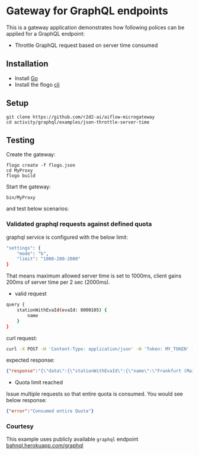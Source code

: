 # Gateway for GraphQL endpoints

This is a gateway application demonstrates how following polices can be applied for a GraphQL endpoint:
* Throttle GraphQL request based on server time consumed

## Installation
* Install [Go](https://golang.org/)
* Install the flogo [cli](https://github.com/r2d2-ai/cli)

## Setup
```
git clone https://github.com/r2d2-ai/aiflow-microgateway
cd activity/graphql/examples/json-throttle-server-time
```

## Testing
Create the gateway:
```
flogo create -f flogo.json
cd MyProxy
flogo build
```

Start the gateway:
```
bin/MyProxy
```
and test below scenarios:

### Validated graphql requests against defined quota

graphql service is configured with the below limit:
```sh
"settings": {
    "mode": "b",
    "limit": "1000-200-2000"
}
```
That means maximum allowed server time is set to 1000ms, client gains 200ms of server time per 2 sec (2000ms).

* valid request
```sh
query {
    stationWithEvaId(evaId: 8000105) { 
        name
    }
}
```
curl request:
```sh
curl -X POST -H 'Content-Type: application/json' -H 'Token: MY_TOKEN' --data-binary '{"query":"query {stationWithEvaId(evaId: 8000105) { name } }"}' 'localhost:9096/graphql'

```
expected response:
```json
{"response":"{\"data\":{\"stationWithEvaId\":{\"name\":\"Frankfurt (Main) Hbf\"}}}","validationMessage":null}
```

* Quota limit reached

Issue multiple requests so that entire quota is consumed. You would see below response:

```json
{"error":"Consumed entire Quota"}
```

### Courtesy
This example uses publicly available `graphql` endpoint [bahnql.herokuapp.com/graphql](https://bahnql.herokuapp.com/graphql)

